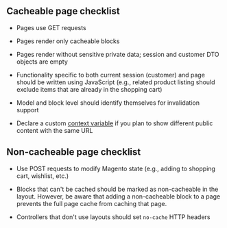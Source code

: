 ## Cacheable page checklist

-  Pages use GET requests

-  Pages render only cacheable blocks

-  Pages render without sensitive private data; session and customer DTO objects are empty

-  Functionality specific to both current session (customer) and page should be written using JavaScript (e.g., related product listing should exclude items that are already in the shopping cart)

-  Model and block level should identify themselves for invalidation support

-  Declare a custom [context variable](../pages/development/cache/page/public-content.md#configure-page-variations) if you plan to show different public content with the same URL

## Non-cacheable page checklist

-  Use POST requests to modify Magento state (e.g., adding to shopping cart, wishlist, etc.)

-  Blocks that can't be cached should be marked as non-cacheable in the layout. However, be aware that adding a non-cacheable block to a page prevents the full page cache from caching that page.

-  Controllers that don't use layouts should set `no-cache` HTTP headers
